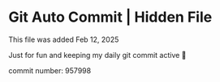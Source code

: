 # Git Auto Commit | Hidden File

This file was added Feb 12, 2025

Just for fun and keeping my daily git commit active 🤪

commit number: 957998
